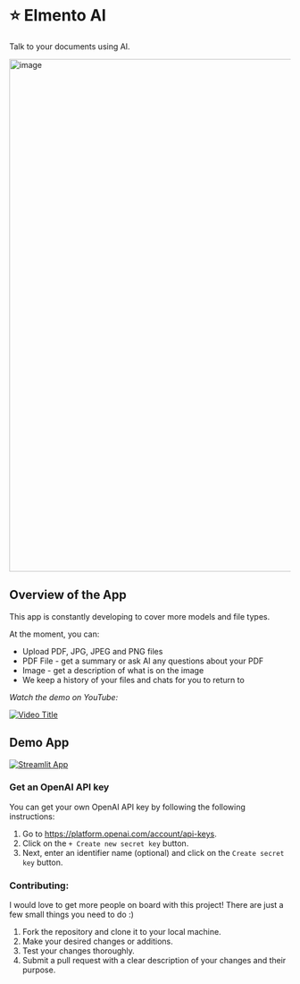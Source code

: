 # ⭐ Elmento AI

Talk to your documents using AI. 

<img width="916" alt="image" src="https://github.com/sashaKorovkina/llm-examples/assets/56770146/9031f988-e400-4989-ba45-89e54a7899c8">


## Overview of the App

This app is constantly developing to cover more models and file types. 

At the moment, you can:

- Upload PDF, JPG, JPEG and PNG files
- PDF File - get a summary or ask AI any questions about your PDF 
- Image - get a description of what is on the image
- We keep a history of your files and chats for you to return to

_Watch the demo on YouTube:_

[![Video Title](http://img.youtube.com/vi/p2US26T149Y/0.jpg)](http://www.youtube.com/watch?v=p2US26T149Y)

## Demo App

[![Streamlit App](https://static.streamlit.io/badges/streamlit_badge_black_white.svg)](https://elmento-dev.streamlit.app/Profile)

### Get an OpenAI API key

You can get your own OpenAI API key by following the following instructions:

1. Go to https://platform.openai.com/account/api-keys.
2. Click on the `+ Create new secret key` button.
3. Next, enter an identifier name (optional) and click on the `Create secret key` button.

### Contributing:

I would love to get more people on board with this project! There are just a few small things you need to do :)
1. Fork the repository and clone it to your local machine.
2. Make your desired changes or additions.
3. Test your changes thoroughly.
4. Submit a pull request with a clear description of your changes and their purpose.
   

